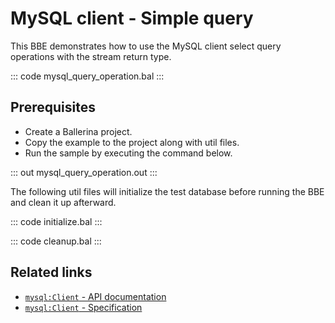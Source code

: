 # MySQL client - Simple query

This BBE demonstrates how to use the MySQL client select query operations with the stream return type. 

::: code mysql_query_operation.bal :::

## Prerequisites

- Create a Ballerina project.
- Copy the example to the project along with util files.
- Run the sample by executing the command below.

::: out mysql_query_operation.out :::

The following util files will initialize the test database before running the BBE and clean it up afterward.

::: code initialize.bal :::

::: code cleanup.bal :::

## Related links
- [`mysql:Client` - API documentation](https://lib.ballerina.io/ballerinax/mysql/latest/)
- [`mysql:Client` - Specification](https://github.com/ballerina-platform/module-ballerinax-mysql/blob/master/docs/spec/spec.md#2-client)
